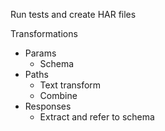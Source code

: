 Run tests and create HAR files

Transformations
- Params
    - Schema
- Paths
    - Text transform
    - Combine
- Responses
    - Extract and refer to schema

